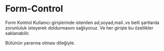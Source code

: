 # Form-Control
Form Kontrol 
Kullanıcı girişlerinde istenilen ad,soyad,mail..vs belli şartlarda zorunluluk isteyerek doldurmasını sağlıyoruz.
Ve her girişte bu özellikler saklanabilir. 



Bütünün yararına olması dileğiyle.
